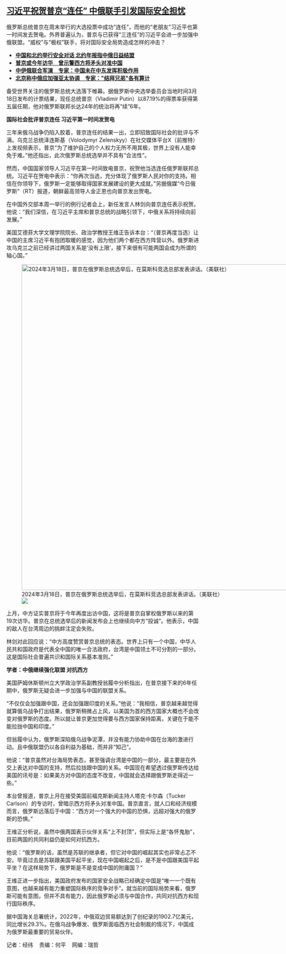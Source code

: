 <!--1710785499000-->
[习近平祝贺普京“连任”   中俄联手引发国际安全担忧](https://www.rfa.org/mandarin/yataibaodao/junshiwaijiao/jw-03182024140619.html)
------

<p>俄罗斯总统普京在周末举行的大选投票中成功“连任”，而他的“老朋友”习近平也第一时间发去贺电。外界普遍认为，普京与已获得“三连任”的习近平会进一步加强中俄联盟。“威权”与“极权”联手，将对国际安全局势造成怎样的冲击？</p><ul><li class="teaserimg"><a href="https://www.rfa.org/mandarin/yataibaodao/junshiwaijiao/jw-02122024124733.html"></a><strong><span class="result-title"><a class="state-published" href="https://www.rfa.org/mandarin/Xinwen/6-03152024144352.html">中国和北约举行安全对话 北约年报指中俄日益结盟</a></span></strong></li><li><strong><span class="result-title"> <a class="state-published" href="https://www.rfa.org/mandarin/yataibaodao/junshiwaijiao/jw-02122024124733.html">普京或今年访华　曾示警西方将矛头对准中国</a> </span></strong></li><li><strong><span class="result-title"> <a class="state-published" href="https://www.rfa.org/mandarin/yataibaodao/junshiwaijiao/jw-03122024122756.html">中伊俄联合军演　专家：中国未在中东发挥积极作用</a> </span></strong></li><li><span class="result-title"> <a class="state-published" href="https://www.rfa.org/mandarin/yataibaodao/junshiwaijiao/kw-02282024101101.html"><strong>北京称中俄应加强亚太协调　专家："结拜兄弟"各有算计</strong></a> </span></li></ul><p>备受世界关注的俄罗斯总统大选落下帷幕。据俄罗斯中央选举委员会当地时间3月18日发布的计票结果，现任总统普京（Vladimir Putin）以87.19%的得票率获得第五届任期，他对俄罗斯联邦长达24年的统治将再“续”6年。</p><p><strong>国际社会批评普京连任 习近平第一时间发贺电</strong></p><p>三年来俄乌战争仍陷入胶着，普京连任的结果一出，立即招致国际社会的批评与不满。乌克兰总统泽连斯基（Volodymyr Zelenskyy）在社交媒体平台X（前推特）上发视频表示，普京“为了维护自己的个人权力无所不用其极，世界上没有人能幸免于难。”他还指出，此次俄罗斯总统选举并不具有“合法性”。</p><p>然而，中国国家领导人习近平在第一时间致电普京，祝贺他当选连任俄罗斯联邦总统。习近平在贺电中表示：“你再次当选，充分体现了俄罗斯人民对你的支持。相信在你领导下，俄罗斯一定能够取得国家发展建设的更大成就。”另据俄媒“今日俄罗斯”（RT）报道，朝鲜最高领导人金正恩也向普京发出贺电。</p><p>在中国外交部本周一举行的例行记者会上，新任发言人林剑向普京连任表示祝贺。他说：“我们深信，在习近平主席和普京总统的战略引领下，中俄关系将持续向前发展。”</p><p>美国艾德菲大学文理学院院长、政治学教授王维正告诉本台：“（普京再度当选）让中国的主席习近平有抱团取暖的感觉，因为他们两个都在西方阵营以外。俄罗斯进攻乌克兰之前已经讲过两国关系是‘没有上限’，接下来很有可能两国会成为所谓的轴心国。”</p><p><figure class="image-richtext image-inline captioned" style="width:1280px;"><img alt="2024年3月18日，普京在俄罗斯总统选举后，在莫斯科竞选总部发表讲话。（美联社）" height="853" src="https://www.rfa.org/mandarin/yataibaodao/junshiwaijiao/jw-03182024140619.html/ap24077783124538.jpg/@@images/f6bca87b-c9d5-4fc4-b306-296ff80a0e48.jpeg" title="AP24077783124538.jpg" width="1280"/><figcaption class="image-caption">2024年3月18日，普京在俄罗斯总统选举后，在莫斯科竞选总部发表讲话。（美联社）</figcaption><small></small><div id="zoomattribute"><a data-caption="2024年3月18日，普京在俄罗斯总统选举后，在莫斯科竞选总部发表讲话。（美联社）" data-fancybox="" href="https://www.rfa.org/mandarin/yataibaodao/junshiwaijiao/jw-03182024140619.html/ap24077783124538.jpg" id="single_image" title="2024年3月18日，普京在俄罗斯总统选举后，在莫斯科竞选总部发表讲话。（美联社）"><img src="/++plone++rfa-resources/img/icon-zoom.png"/></a></div></figure></p><p>上月，中方证实普京将于今年再度出访中国，这将是普京自掌权俄罗斯以来的第19次访华。普京在总统选举后的新闻发布会上也继续向中方“投诚”。他表示，中国的敌人在台湾周边的挑衅注定会失败。</p><p>林剑对此回应说：“中方高度赞赏普京总统的表态。世界上只有一个中国，中华人民共和国政府是代表全中国的唯一合法政府，台湾是中国领土不可分割的一部分。这是国际社会普遍共识和国际关系基本准则。”</p><p><strong>学者：中俄继续强化联盟 对抗西方</strong></p><p>美国萨姆休斯顿州立大学政治学系副教授翁履中分析指出，在普京接下来的6年任期中，俄罗斯无疑会进一步加强与中国的联盟关系。</p><p>“不仅仅会加强跟中国，还会加强跟印度的关系。”他说：“我相信，普京越来越觉得就算俄乌战争打出结果，俄罗斯稍微占上风，以美国为首的西方国家大概也不会改变对俄罗斯的态度。所以就让普京更加觉得要与西方国家保持距离，关键在于能不能拉拢中国和印度。”</p><p>但翁履中认为，俄罗斯深陷俄乌战争泥潭，并没有能力协助中国在台海的激进行动。且中俄联盟仍以各自利益为基础，而并非“知己”。</p><p>他说：“普京虽然对台海局势表态，甚至强调台湾是中国的一部分，最主要是在外交上表达对中国的支持，然后拉拢跟中国的关系。中国现在希望透过俄罗斯传达给美国的讯号是：如果美方对中国的态度不改变，中国就会选择跟俄罗斯走得近一些。”</p><p>本台曾报道，普京上月在接受美国前福克斯新闻主持人塔克·卡尔森（Tucker Carlson）的专访时，曾暗示西方将矛头对准中国。普京直言，就人口和经济规模而言，俄罗斯远落后于中国：“西方对一个强大的中国的恐惧，远超对强大的俄罗斯的恐惧。”</p><p>王维正分析说，虽然中俄两国表示伙伴关系“上不封顶”，但实际上是“各怀鬼胎”，目前两国的共同利益仍是如何对抗西方。</p><p>他说：“俄罗斯的话，虽然是苏联的继承者，但它对中国的崛起其实也非常忐忑不安。毕竟过去是苏联跟美国平起平坐，现在中国崛起之后，是不是中国跟美国平起平坐？在这样局势下，俄罗斯是不是变成中国的附庸国？”</p><p>王维正进一步指出，美国政府发布的国家安全战略已经确定中国是“唯一一个既有意图，也越来越有能力重塑国际秩序的竞争对手”。就当前的国际局势来看，俄罗斯可能有意图，但并不具有能力，因此俄罗斯必须与中国合作，共同对抗西方和现行国际秩序。</p><p>据中国海关总署统计，2022年，中俄双边贸易额达到了创纪录的1902.7亿美元，同比增长29.3%。在俄乌战争爆发、俄罗斯面临西方社会制裁的情况下，中国成为俄罗斯最重要的贸易伙伴。</p><p>记者：经纬    责编：何平    网编：瑞哲</p>
